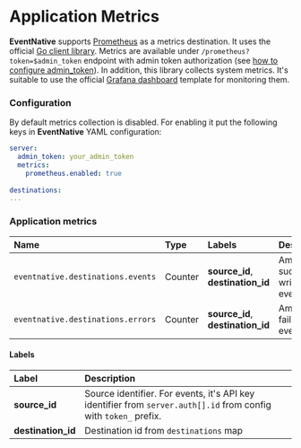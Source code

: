 # Application Metrics

**EventNative** supports [Prometheus](https://prometheus.io/) as a metrics destination.
It uses the official [Go client library](https://github.com/prometheus/client_golang). Metrics are available
under `/prometheus?token=$admin_token` endpoint with admin token authorization
(see [how to configure admin_token](/docs/other-features/admin-endpoints)). In addition, this library collects system
metrics. It's suitable to use the official [Grafana dashboard](https://grafana.com/grafana/dashboards/6671) template for
monitoring them.

### Configuration

By default metrics collection is disabled. For enabling it put the following keys in **EventNative** YAML configuration:

```yaml
server:
  admin_token: your_admin_token
  metrics:
    prometheus.enabled: true
    
destinations:
...    
```

### Application metrics

| Name | Type | Labels | Description |
| :--- | :--- | :--- | :--- |
| `eventnative.destinations.events` | Counter | **source\_id**, **destination\_id** | Amount of successful written events |
| `eventnative.destinations.errors` | Counter | **source\_id**, **destination\_id** | Amount of failed events |

#### Labels

| Label | Description |
| :--- | :--- |
| **source\_id** | Source identifier. For events, it's API key identifier from `server.auth[].id` from config with `token_` prefix. |
| **destination\_id** | Destination id from `destinations` map |



